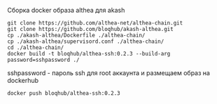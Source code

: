 Сборка docker образа althea для akash
```
git clone https://github.com/althea-net/althea-chain.git
git clone https://github.com/bloqhub/akash-althea.git
cp ./akash-althea/Dockerfile ./althea-chain/
cp ./akash-althea/supervisord.conf ./althea-chain/
cd ./althea-chain/
docker build -t bloqhub/althea-ssh:0.2.3 --build-arg password=sshpassword ./
```
sshpassword - пароль ssh для root аккаунта
и размещаем образ на dockerhub
```
docker push bloqhub/althea-ssh:0.2.3
```
